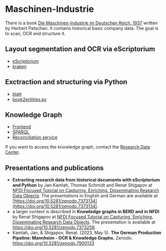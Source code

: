 # Maschinen-Industrie

There is a book [Die Maschinen-Industrie im Deutschen Reich. 1937](https://www.booklooker.de/Bücher/Herbert-Herausgeber-PATSCHAN+Die-Maschinen-Industrie-im-Deutschen-Reich-1937-Herausgegeben-von-der/id/A02AzBP601ZZO?zid=u6ekt94it1qh64m1kuur86vcqn) written by Herbert Patschan. It contains historical basic company data. The goal is to scan, OCR and structure it.

## Layout segmentation and OCR via eScriptorium

* [eScriptorium](https://github.com/UB-Mannheim/escriptorium)
* [kraken](https://github.com/mittagessen/kraken)

## Exctraction and structuring via Python

* [blatt](https://github.com/UB-Mannheim/blatt)
* [book2entities.py](https://github.com/UB-Mannheim/blatt/blob/main/projects/MI1937/book2entities.py)

## Knowledge Graph

* [Frontend](https://mbi.kgi.uni-mannheim.de)
* [SPARQL](https://query.mbi.kgi.uni-mannheim.de)
* [Reconciliation service](https://rec.mbi.kgi.uni-mannheim.de)

If you want to access the knowledge graph, contact the [Research Data Center](https://www.bib.uni-mannheim.de/lehren-und-forschen/forschungsdatenzentrum).

## Presentations and publications

* **Extracting research data from historical documents with eScriptorium and Python** by Jan Kamlah, Thomas Schmidt and Renat Shigapov at [NFDI Focused Tutorial on Capturing, Enriching, Disseminating Research Data Objects](https://www.berd-nfdi.de/focused-tutorial-on-capturing-enriching-disseminating-research-data-objects). The presentations in English and German are available at [https://doi.org/10.5281/zenodo.7373134](https://doi.org/10.5281/zenodo.7373134).
* a larger context is described in **Knowledge graphs in BERD and in NFDI** by Renat Shigapov at [NFDI Focused Tutorial on Capturing, Enriching, Disseminating Research Data Objects](https://www.berd-nfdi.de/focused-tutorial-on-capturing-enriching-disseminating-research-data-objects). The presentation is available at https://doi.org/10.5281/zenodo.7373258.
* Kamlah, Jan, & Shigapov, Renat. (2023, May 5). **The German Production Pipeline: Mannheim - OCR & Knowledge Graphs.** Zenodo. https://doi.org/10.5281/zenodo.7900133
